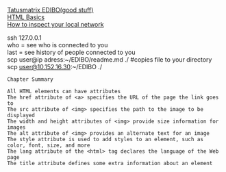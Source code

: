 [Tatusmatrix EDIBO(good stuff)](https://github.com/tatusmatrix/EDIBO/tree/master/Day9_Day10) 		
[HTML Basics](https://www.w3schools.com/html/default.asp)		
[How to inspect your local network](https://medium.com/swlh/how-to-inspect-your-local-network-4187d7ae3b10)	

ssh 127.0.0.1           	  
who = see who is connected to you               
last = see history of people connected to you   
scp user@ip adress:~/EDIBO/readme.md ./ #copies file to your directory          
scp user@10.152.16.30:~/EDIBO ./      

	Chapter Summary

    All HTML elements can have attributes   
    The href attribute of <a> specifies the URL of the page the link goes to   
    The src attribute of <img> specifies the path to the image to be displayed   
    The width and height attributes of <img> provide size information for images      
    The alt attribute of <img> provides an alternate text for an image      
    The style attribute is used to add styles to an element, such as color, font, size, and more        
    The lang attribute of the <html> tag declares the language of the Web page     
    The title attribute defines some extra information about an element        
              




